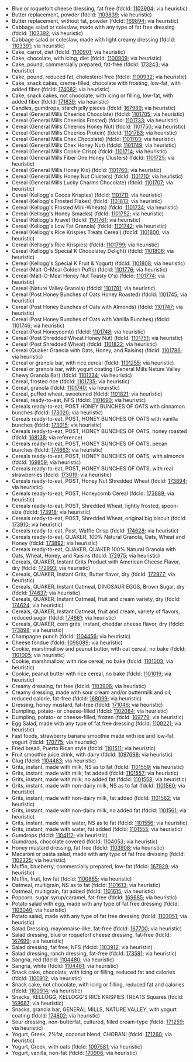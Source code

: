 - Blue or roquefort cheese dressing, fat free (fdcId: [1103904](https://fdc.nal.usda.gov/fdc-app.html#/food-details/1103904); via heuristic)
- Butter replacement, powder (fdcId: [1103839](https://fdc.nal.usda.gov/fdc-app.html#/food-details/1103839); via heuristic)
- Butter replacement, without fat, powder (fdcId: [169894](https://fdc.nal.usda.gov/fdc-app.html#/food-details/169894); via heuristic)
- Cabbage salad or coleslaw, made with any type of fat free dressing (fdcId: [1103392](https://fdc.nal.usda.gov/fdc-app.html#/food-details/1103392); via heuristic)
- Cabbage salad or coleslaw, made with light creamy dressing (fdcId: [1103391](https://fdc.nal.usda.gov/fdc-app.html#/food-details/1103391); via heuristic)
- Cake, carrot, diet (fdcId: [1100901](https://fdc.nal.usda.gov/fdc-app.html#/food-details/1100901); via heuristic)
- Cake, chocolate, with icing, diet (fdcId: [1100909](https://fdc.nal.usda.gov/fdc-app.html#/food-details/1100909); via heuristic)
- Cake, pound, commercially prepared, fat-free (fdcId: [173243](https://fdc.nal.usda.gov/fdc-app.html#/food-details/173243); via heuristic)
- Cake, pound, reduced fat, cholesterol free (fdcId: [1100932](https://fdc.nal.usda.gov/fdc-app.html#/food-details/1100932); via heuristic)
- Cake, snack cakes, creme-filled, chocolate with frosting, low-fat, with added fiber (fdcId: [174082](https://fdc.nal.usda.gov/fdc-app.html#/food-details/174082); via heuristic)
- Cake, snack cakes, not chocolate, with icing or filling, low-fat, with added fiber (fdcId: [171839](https://fdc.nal.usda.gov/fdc-app.html#/food-details/171839); via heuristic)
- Candies, gumdrops, starch jelly pieces (fdcId: [167989](https://fdc.nal.usda.gov/fdc-app.html#/food-details/167989); via heuristic)
- Cereal (General Mills Cheerios Chocolate) (fdcId: [1101705](https://fdc.nal.usda.gov/fdc-app.html#/food-details/1101705); via heuristic)
- Cereal (General Mills Cheerios Frosted) (fdcId: [1101733](https://fdc.nal.usda.gov/fdc-app.html#/food-details/1101733); via heuristic)
- Cereal (General Mills Cheerios Honey Nut) (fdcId: [1101750](https://fdc.nal.usda.gov/fdc-app.html#/food-details/1101750); via heuristic)
- Cereal (General Mills Cheerios Protein) (fdcId: [1101783](https://fdc.nal.usda.gov/fdc-app.html#/food-details/1101783); via heuristic)
- Cereal (General Mills Chex Chocolate) (fdcId: [1101703](https://fdc.nal.usda.gov/fdc-app.html#/food-details/1101703); via heuristic)
- Cereal (General Mills Chex Honey Nut) (fdcId: [1101749](https://fdc.nal.usda.gov/fdc-app.html#/food-details/1101749); via heuristic)
- Cereal (General Mills Cookie Crisp) (fdcId: [1101714](https://fdc.nal.usda.gov/fdc-app.html#/food-details/1101714); via heuristic)
- Cereal (General Mills Fiber One Honey Clusters) (fdcId: [1101725](https://fdc.nal.usda.gov/fdc-app.html#/food-details/1101725); via heuristic)
- Cereal (General Mills Honey Kix) (fdcId: [1101760](https://fdc.nal.usda.gov/fdc-app.html#/food-details/1101760); via heuristic)
- Cereal (General Mills Honey Nut Clusters) (fdcId: [1101710](https://fdc.nal.usda.gov/fdc-app.html#/food-details/1101710); via heuristic)
- Cereal (General Mills Lucky Charms Chocolate) (fdcId: [1101707](https://fdc.nal.usda.gov/fdc-app.html#/food-details/1101707); via heuristic)
- Cereal (Kellogg's Cocoa Krispies) (fdcId: [1101711](https://fdc.nal.usda.gov/fdc-app.html#/food-details/1101711); via heuristic)
- Cereal (Kellogg's Frosted Flakes) (fdcId: [1101813](https://fdc.nal.usda.gov/fdc-app.html#/food-details/1101813); via heuristic)
- Cereal (Kellogg's Frosted Mini-Wheats) (fdcId: [1101734](https://fdc.nal.usda.gov/fdc-app.html#/food-details/1101734); via heuristic)
- Cereal (Kellogg's Honey Smacks) (fdcId: [1101752](https://fdc.nal.usda.gov/fdc-app.html#/food-details/1101752); via heuristic)
- Cereal (Kellogg's Krave) (fdcId: [1101761](https://fdc.nal.usda.gov/fdc-app.html#/food-details/1101761); via heuristic)
- Cereal (Kellogg's Low Fat Granola) (fdcId: [1101742](https://fdc.nal.usda.gov/fdc-app.html#/food-details/1101742); via heuristic)
- Cereal (Kellogg's Rice Krispies Treats Cereal) (fdcId: [1101800](https://fdc.nal.usda.gov/fdc-app.html#/food-details/1101800); via heuristic)
- Cereal (Kellogg's Rice Krispies) (fdcId: [1101799](https://fdc.nal.usda.gov/fdc-app.html#/food-details/1101799); via heuristic)
- Cereal (Kellogg's Special K Chocolatey Delight) (fdcId: [1101806](https://fdc.nal.usda.gov/fdc-app.html#/food-details/1101806); via heuristic)
- Cereal (Kellogg's Special K Fruit & Yogurt) (fdcId: [1101808](https://fdc.nal.usda.gov/fdc-app.html#/food-details/1101808); via heuristic)
- Cereal (Malt-O-Meal Golden Puffs) (fdcId: [1101776](https://fdc.nal.usda.gov/fdc-app.html#/food-details/1101776); via heuristic)
- Cereal (Malt-O-Meal Honey Nut Toasty O's) (fdcId: [1101774](https://fdc.nal.usda.gov/fdc-app.html#/food-details/1101774); via heuristic)
- Cereal (Nature Valley Granola) (fdcId: [1101781](https://fdc.nal.usda.gov/fdc-app.html#/food-details/1101781); via heuristic)
- Cereal (Post Honey Bunches of Oats Honey Roasted) (fdcId: [1101745](https://fdc.nal.usda.gov/fdc-app.html#/food-details/1101745); via heuristic)
- Cereal (Post Honey Bunches of Oats with Almonds) (fdcId: [1101747](https://fdc.nal.usda.gov/fdc-app.html#/food-details/1101747); via heuristic)
- Cereal (Post Honey Bunches of Oats with Vanilla Bunches) (fdcId: [1101746](https://fdc.nal.usda.gov/fdc-app.html#/food-details/1101746); via heuristic)
- Cereal (Post Honeycomb) (fdcId: [1101748](https://fdc.nal.usda.gov/fdc-app.html#/food-details/1101748); via heuristic)
- Cereal (Post Shredded Wheat Honey Nut) (fdcId: [1101751](https://fdc.nal.usda.gov/fdc-app.html#/food-details/1101751); via heuristic)
- Cereal (Post Shredded Wheat) (fdcId: [1101822](https://fdc.nal.usda.gov/fdc-app.html#/food-details/1101822); via heuristic)
- Cereal (Quaker Granola with Oats, Honey, and Raisins) (fdcId: [1101786](https://fdc.nal.usda.gov/fdc-app.html#/food-details/1101786); via heuristic)
- Cereal or granola bar, with rice cereal (fdcId: [1101255](https://fdc.nal.usda.gov/fdc-app.html#/food-details/1101255); via heuristic)
- Cereal or granola bar, with yogurt coating (General Mills Nature Valley Chewy Granola Bar) (fdcId: [1101234](https://fdc.nal.usda.gov/fdc-app.html#/food-details/1101234); via heuristic)
- Cereal, frosted rice (fdcId: [1101735](https://fdc.nal.usda.gov/fdc-app.html#/food-details/1101735); via heuristic)
- Cereal, granola (fdcId: [1101740](https://fdc.nal.usda.gov/fdc-app.html#/food-details/1101740); via heuristic)
- Cereal, puffed wheat, sweetened (fdcId: [1101821](https://fdc.nal.usda.gov/fdc-app.html#/food-details/1101821); via heuristic)
- Cereal, ready-to-eat, NFS (fdcId: [1101690](https://fdc.nal.usda.gov/fdc-app.html#/food-details/1101690); via heuristic)
- Cereals ready-to-eat, POST HONEY BUNCHES OF OATS with cinnamon bunches (fdcId: [173020](https://fdc.nal.usda.gov/fdc-app.html#/food-details/173020); via heuristic)
- Cereals ready-to-eat, POST, HONEY BUNCHES OF OATS with vanilla bunches (fdcId: [173015](https://fdc.nal.usda.gov/fdc-app.html#/food-details/173015); via heuristic)
- Cereals ready-to-eat, POST, HONEY BUNCHES OF OATS, honey roasted (fdcId: [168138](https://fdc.nal.usda.gov/fdc-app.html#/food-details/168138); via reference)
- Cereals ready-to-eat, POST, HONEY BUNCHES OF OATS, pecan bunches (fdcId: [174663](https://fdc.nal.usda.gov/fdc-app.html#/food-details/174663); via heuristic)
- Cereals ready-to-eat, POST, HONEY BUNCHES OF OATS, with almonds (fdcId: [169859](https://fdc.nal.usda.gov/fdc-app.html#/food-details/169859); via heuristic)
- Cereals ready-to-eat, POST, HONEY BUNCHES OF OATS, with real strawberries (fdcId: [173019](https://fdc.nal.usda.gov/fdc-app.html#/food-details/173019); via heuristic)
- Cereals ready-to-eat, POST, Honey Nut Shredded Wheat (fdcId: [173894](https://fdc.nal.usda.gov/fdc-app.html#/food-details/173894); via heuristic)
- Cereals ready-to-eat, POST, Honeycomb Cereal (fdcId: [173889](https://fdc.nal.usda.gov/fdc-app.html#/food-details/173889); via heuristic)
- Cereals ready-to-eat, POST, Shredded Wheat, lightly frosted, spoon-size (fdcId: [173918](https://fdc.nal.usda.gov/fdc-app.html#/food-details/173918); via heuristic)
- Cereals ready-to-eat, POST, Shredded Wheat, original big biscuit (fdcId: [173910](https://fdc.nal.usda.gov/fdc-app.html#/food-details/173910); via heuristic)
- Cereals ready-to-eat, Post, Waffle Crisp (fdcId: [174628](https://fdc.nal.usda.gov/fdc-app.html#/food-details/174628); via heuristic)
- Cereals ready-to-eat, QUAKER, 100% Natural Granola, Oats, Wheat and Honey (fdcId: [173892](https://fdc.nal.usda.gov/fdc-app.html#/food-details/173892); via heuristic)
- Cereals ready-to-eat, QUAKER, QUAKER 100% Natural Granola with Oats, Wheat, Honey, and Raisins (fdcId: [172975](https://fdc.nal.usda.gov/fdc-app.html#/food-details/172975); via heuristic)
- Cereals, QUAKER, Instant Grits Product with American Cheese Flavor, dry (fdcId: [172993](https://fdc.nal.usda.gov/fdc-app.html#/food-details/172993); via heuristic)
- Cereals, QUAKER, Instant Grits, Butter flavor, dry (fdcId: [172977](https://fdc.nal.usda.gov/fdc-app.html#/food-details/172977); via heuristic)
- Cereals, QUAKER, Instant Oatmeal, DINOSAUR EGGS, Brown Sugar, dry (fdcId: [174637](https://fdc.nal.usda.gov/fdc-app.html#/food-details/174637); via heuristic)
- Cereals, QUAKER, Instant Oatmeal, fruit and cream variety, dry (fdcId: [174624](https://fdc.nal.usda.gov/fdc-app.html#/food-details/174624); via heuristic)
- Cereals, QUAKER, Instant Oatmeal, fruit and cream, variety of flavors, reduced sugar (fdcId: [174661](https://fdc.nal.usda.gov/fdc-app.html#/food-details/174661); via heuristic)
- Cereals, QUAKER, corn grits, instant, cheddar cheese flavor, dry (fdcId: [173898](https://fdc.nal.usda.gov/fdc-app.html#/food-details/173898); via heuristic)
- Champagne punch (fdcId: [1104456](https://fdc.nal.usda.gov/fdc-app.html#/food-details/1104456); via heuristic)
- Cheese fondue (fdcId: [1098089](https://fdc.nal.usda.gov/fdc-app.html#/food-details/1098089); via heuristic)
- Cookie, marshmallow and peanut butter, with oat cereal, no bake (fdcId: [1101005](https://fdc.nal.usda.gov/fdc-app.html#/food-details/1101005); via heuristic)
- Cookie, marshmallow, with rice cereal, no bake (fdcId: [1101003](https://fdc.nal.usda.gov/fdc-app.html#/food-details/1101003); via heuristic)
- Cookie, peanut butter with rice cereal, no bake (fdcId: [1101019](https://fdc.nal.usda.gov/fdc-app.html#/food-details/1101019); via heuristic)
- Creamy dressing, fat free (fdcId: [1103906](https://fdc.nal.usda.gov/fdc-app.html#/food-details/1103906); via heuristic)
- Creamy dressing, made with sour cream and/or buttermilk and oil, reduced calorie, fat-free (fdcId: [168099](https://fdc.nal.usda.gov/fdc-app.html#/food-details/168099); via heuristic)
- Dressing, honey mustard, fat-free (fdcId: [171046](https://fdc.nal.usda.gov/fdc-app.html#/food-details/171046); via heuristic)
- Dumpling, potato- or cheese-filled (fdcId: [1102084](https://fdc.nal.usda.gov/fdc-app.html#/food-details/1102084); via heuristic)
- Dumpling, potato- or cheese-filled, frozen (fdcId: [169779](https://fdc.nal.usda.gov/fdc-app.html#/food-details/169779); via heuristic)
- Egg Salad, made with any type of fat free dressing (fdcId: [1100221](https://fdc.nal.usda.gov/fdc-app.html#/food-details/1100221); via heuristic)
- Fast foods, strawberry banana smoothie made with ice and low-fat yogurt (fdcId: [170775](https://fdc.nal.usda.gov/fdc-app.html#/food-details/170775); via heuristic)
- Fried bread, Puerto Rican style (fdcId: [1101511](https://fdc.nal.usda.gov/fdc-app.html#/food-details/1101511); via heuristic)
- Fruit smoothie juice drink, with dairy (fdcId: [1097698](https://fdc.nal.usda.gov/fdc-app.html#/food-details/1097698); via heuristic)
- Glug (fdcId: [1104483](https://fdc.nal.usda.gov/fdc-app.html#/food-details/1104483); via heuristic)
- Grits, instant, made with milk, NS as to fat (fdcId: [1101559](https://fdc.nal.usda.gov/fdc-app.html#/food-details/1101559); via heuristic)
- Grits, instant, made with milk, fat added (fdcId: [1101557](https://fdc.nal.usda.gov/fdc-app.html#/food-details/1101557); via heuristic)
- Grits, instant, made with milk, no added fat (fdcId: [1101558](https://fdc.nal.usda.gov/fdc-app.html#/food-details/1101558); via heuristic)
- Grits, instant, made with non-dairy milk, NS as to fat (fdcId: [1101560](https://fdc.nal.usda.gov/fdc-app.html#/food-details/1101560); via heuristic)
- Grits, instant, made with non-dairy milk, fat added (fdcId: [1101562](https://fdc.nal.usda.gov/fdc-app.html#/food-details/1101562); via heuristic)
- Grits, instant, made with non-dairy milk, no added fat (fdcId: [1101561](https://fdc.nal.usda.gov/fdc-app.html#/food-details/1101561); via heuristic)
- Grits, instant, made with water, NS as to fat (fdcId: [1101556](https://fdc.nal.usda.gov/fdc-app.html#/food-details/1101556); via heuristic)
- Grits, instant, made with water, fat added (fdcId: [1101555](https://fdc.nal.usda.gov/fdc-app.html#/food-details/1101555); via heuristic)
- Gumdrops (fdcId: [1104112](https://fdc.nal.usda.gov/fdc-app.html#/food-details/1104112); via heuristic)
- Gumdrops, chocolate covered (fdcId: [1104053](https://fdc.nal.usda.gov/fdc-app.html#/food-details/1104053); via heuristic)
- Honey mustard dressing, fat free (fdcId: [1103908](https://fdc.nal.usda.gov/fdc-app.html#/food-details/1103908); via heuristic)
- Macaroni or pasta salad, made with any type of fat free dressing (fdcId: [1102325](https://fdc.nal.usda.gov/fdc-app.html#/food-details/1102325); via heuristic)
- Muffin, blueberry, commercially prepared, low-fat (fdcId: [167929](https://fdc.nal.usda.gov/fdc-app.html#/food-details/167929); via heuristic)
- Muffin, fruit, low fat (fdcId: [1100865](https://fdc.nal.usda.gov/fdc-app.html#/food-details/1100865); via heuristic)
- Oatmeal, multigrain, NS as to fat (fdcId: [1101613](https://fdc.nal.usda.gov/fdc-app.html#/food-details/1101613); via heuristic)
- Oatmeal, multigrain, fat added (fdcId: [1101615](https://fdc.nal.usda.gov/fdc-app.html#/food-details/1101615); via heuristic)
- Popcorn, sugar syrup/caramel, fat-free (fdcId: [169685](https://fdc.nal.usda.gov/fdc-app.html#/food-details/169685); via heuristic)
- Potato salad with egg, made with any type of fat free dressing (fdcId: [1103040](https://fdc.nal.usda.gov/fdc-app.html#/food-details/1103040); via heuristic)
- Potato salad, made with any type of fat free dressing (fdcId: [1103051](https://fdc.nal.usda.gov/fdc-app.html#/food-details/1103051); via heuristic)
- Salad Dressing, mayonnaise-like, fat-free (fdcId: [167700](https://fdc.nal.usda.gov/fdc-app.html#/food-details/167700); via heuristic)
- Salad dressing, blue or roquefort cheese dressing, fat-free (fdcId: [167699](https://fdc.nal.usda.gov/fdc-app.html#/food-details/167699); via heuristic)
- Salad dressing, fat free, NFS (fdcId: [1103912](https://fdc.nal.usda.gov/fdc-app.html#/food-details/1103912); via heuristic)
- Salad dressing, ranch dressing, fat-free (fdcId: [173591](https://fdc.nal.usda.gov/fdc-app.html#/food-details/173591); via heuristic)
- Sangria, red (fdcId: [1104480](https://fdc.nal.usda.gov/fdc-app.html#/food-details/1104480); via heuristic)
- Sangria, white (fdcId: [1104481](https://fdc.nal.usda.gov/fdc-app.html#/food-details/1104481); via heuristic)
- Snack cake, chocolate, with icing or filling, reduced fat and calories (fdcId: [1100912](https://fdc.nal.usda.gov/fdc-app.html#/food-details/1100912); via heuristic)
- Snack cake, not chocolate, with icing or filling, reduced fat and calories (fdcId: [1100914](https://fdc.nal.usda.gov/fdc-app.html#/food-details/1100914); via heuristic)
- Snacks, KELLOGG, KELLOGG'S RICE KRISPIES TREATS Squares (fdcId: [169687](https://fdc.nal.usda.gov/fdc-app.html#/food-details/169687); via heuristic)
- Snacks, granola bar, GENERAL MILLS, NATURE VALLEY, with yogurt coating (fdcId: [174802](https://fdc.nal.usda.gov/fdc-app.html#/food-details/174802); via heuristic)
- Sour dressing, non-butterfat, cultured, filled cream-type (fdcId: [171259](https://fdc.nal.usda.gov/fdc-app.html#/food-details/171259); via heuristic)
- Yogurt, Greek, 2%fat, coconut blend, CHOBANI (fdcId: [171260](https://fdc.nal.usda.gov/fdc-app.html#/food-details/171260); via heuristic)
- Yogurt, Greek, with oats (fdcId: [1097581](https://fdc.nal.usda.gov/fdc-app.html#/food-details/1097581); via heuristic)
- Yogurt, vanilla, non-fat (fdcId: [170906](https://fdc.nal.usda.gov/fdc-app.html#/food-details/170906); via heuristic)
